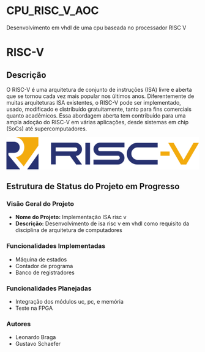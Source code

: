 # CPU_RISC_V_AOC
Desenvolvimento em vhdl de uma cpu baseada no processador RISC V

<html>
<head>
  <meta charset="UTF-8">
  
</head>
<body>
  <h1>RISC-V</h1>

  <h2>Descrição</h2>
  <p>O RISC-V é uma arquitetura de conjunto de instruções (ISA) livre e aberta que se tornou cada vez mais popular nos últimos anos. Diferentemente de muitas arquiteturas ISA existentes, o RISC-V pode ser implementado, usado, modificado e distribuído gratuitamente, tanto para fins comerciais quanto acadêmicos. Essa abordagem aberta tem contribuído para uma ampla adoção do RISC-V em várias aplicações, desde sistemas em chip (SoCs) até supercomputadores.</p>
 
  <img src="risc v.png" alt="logo risc V">
  <h2>Estrutura de Status do Projeto em Progresso</h2>

  <h3>Visão Geral do Projeto</h3>
  <ul>
    <li><strong>Nome do Projeto:</strong> Implementação ISA risc v</li>
    <li><strong>Descrição:</strong> Desenvolvimento de isa risc v em vhdl como requisito da disciplina de arquitetura de computadores</li>
  </ul>

  <h3>Funcionalidades Implementadas</h3>
  <ul>
    <li>Máquina de estados</li>
    <li>Contador de programa</li>
    <li>Banco de registradores</li>
  </ul>

  <h3>Funcionalidades Planejadas</h3>
  <ul>
    <li>Integração dos módulos uc, pc, e memória</li>
    <li>Teste na FPGA</li>
  </ul>
  
  <h3>Autores</h3>
  <ul>
    <li>Leonardo Braga </li>
    <li>Gustavo Schaefer</li>
  </ul>

 
  
</body>
</html>
